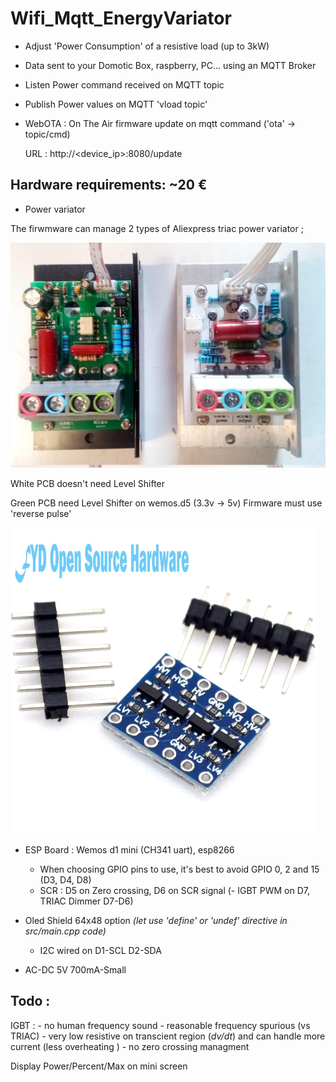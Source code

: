 # Wifi_Mqtt_EnergyVariator
 * Adjust 'Power Consumption' of a resistive load (up to 3kW)
 * Data sent to your Domotic Box, raspberry, PC... using an MQTT Broker
 * Listen  Power command received on MQTT topic
 * Publish Power values on MQTT 'vload topic' 
 * WebOTA : On The Air firmware update on mqtt command ('ota' -> topic/cmd)
  
   URL : http://<device_ip>:8080/update
    

## Hardware requirements:   ~20 €
 * Power variator

  The firwmware can manage 2 types of Aliexpress triac power variator ;
 
 
  ![aliExpressScr](https://github.com/Coturex/Wifi_Mqtt_EnergyVariator/blob/main/doc/scr_aliExpress.jpeg)

  White PCB doesn't need Level Shifter

  Green PCB need Level Shifter on wemos.d5  (3.3v -> 5v) 
  Firmware must use 'reverse pulse' 

  ![aliExpressScr](https://github.com/Coturex/Wifi_Mqtt_EnergyVariator/blob/main/doc/levelshifter.png)

  
 * ESP Board : Wemos d1 mini (CH341 uart), esp8266
   - When choosing GPIO pins to use, it's best to avoid GPIO 0, 2 and 15 (D3, D4, D8)
   - SCR : D5 on Zero crossing, D6 on SCR signal
   (- IGBT PWM on D7, TRIAC Dimmer D7-D6)

* Oled Shield 64x48 option _(let use 'define' or 'undef' directive in src/main.cpp code)_
   - I2C wired on D1-SCL D2-SDA

* AC-DC 5V 700mA-Small

## Todo :
 IGBT :
    - no human frequency sound
    - reasonable frequency spurious (vs TRIAC)
    - very low resistive on transcient region (_dv/dt_) and can handle more current
      (less overheating )
    - no zero crossing managment
 
 Display Power/Percent/Max on mini screen

